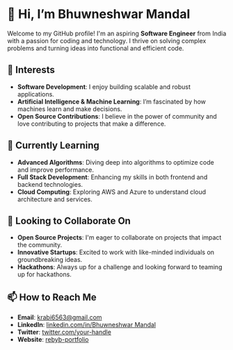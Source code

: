 # 👋 Hi, I’m Bhuwneshwar Mandal

Welcome to my GitHub profile! I'm an aspiring **Software Engineer** from India with a passion for coding and technology. I thrive on solving complex problems and turning ideas into functional and efficient code.

## 👀 Interests
- **Software Development**: I enjoy building scalable and robust applications.
- **Artificial Intelligence & Machine Learning**: I’m fascinated by how machines learn and make decisions.
- **Open Source Contributions**: I believe in the power of community and love contributing to projects that make a difference.

## 🌱 Currently Learning
- **Advanced Algorithms**: Diving deep into algorithms to optimize code and improve performance.
- **Full Stack Development**: Enhancing my skills in both frontend and backend technologies.
- **Cloud Computing**: Exploring AWS and Azure to understand cloud architecture and services.

## 💞️ Looking to Collaborate On
- **Open Source Projects**: I'm eager to collaborate on projects that impact the community.
- **Innovative Startups**: Excited to work with like-minded individuals on groundbreaking ideas.
- **Hackathons**: Always up for a challenge and looking forward to teaming up for hackathons.

## 📫 How to Reach Me
- **Email**: [krabi6563@gmail.com](mailto:krabi6563@gmail.com)
- **LinkedIn**: [linkedin.com/in/Bhuwneshwar Mandal](www.linkedin.com/in/bhuwneshwar-mandal-218945252)
- **Twitter**: [twitter.com/your-handle](https://twitter.com/your-handle)
- **Website**: [rebyb-portfolio](https://rebyb-portfolio-private.onrender.com)

<!---
Bhuwneshwar/Bhuwneshwar is a ✨ special ✨ repository because its `README.md` (this file) appears on your GitHub profile.
You can click the Preview link to take a look at your changes.
--->
